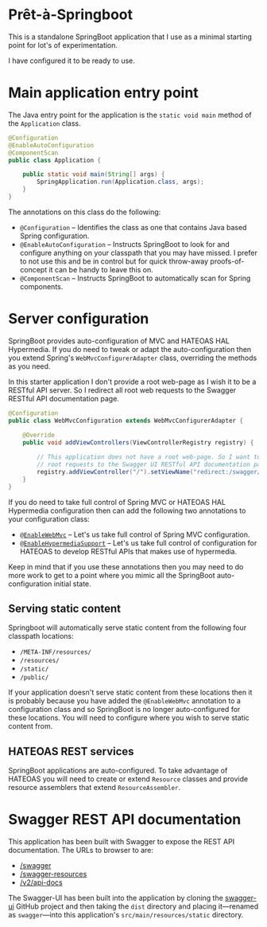 # Prêt-à-Springboot

This is a standalone SpringBoot application that I use as a minimal starting 
 point for lot's of experimentation.

I have configured it to be ready to use.

# Main application entry point

The Java entry point for the application is the `static void main` method of 
 the `Application` class.

~~~Java
@Configuration
@EnableAutoConfiguration
@ComponentScan
public class Application {

    public static void main(String[] args) {
        SpringApplication.run(Application.class, args);
    }
}
~~~

The annotations on this class do the following:

* `@Configuration` – Identifies the class as one that contains Java based Spring configuration.
* `@EnableAutoConfiguration` – Instructs SpringBoot to look for and configure anything on
 your classpath that you may have missed. I prefer to not use this and be in control but for
 quick throw-away proofs-of-concept it can be handy to leave this on.
* `@ComponentScan` – Instructs SpringBoot to automatically scan for Spring components.

# Server configuration

SpringBoot provides auto-configuration of MVC and HATEOAS HAL Hypermedia. 
 If you do need to tweak or adapt the auto-configuration then you extend Spring's
 `WebMvcConfigurerAdapter` class, overriding the methods as you need.

In this starter application I don't provide a root web-page as I wish
 it to be a RESTful API server. So I redirect all root web requests
 to the Swagger RESTful API documentation page.

~~~Java
@Configuration
public class WebMvcConfiguration extends WebMvcConfigurerAdapter {
     
    @Override
    public void addViewControllers(ViewControllerRegistry registry) {

        // This application does not have a root web-page. So I want to redirect
        // root requests to the Swagger UI RESTful API documentation page.
        registry.addViewController("/").setViewName("redirect:/swagger/index.html");
    }
}
~~~

If you do need to take full control of Spring MVC or HATEOAS HAL Hypermedia configuration
 then can add the following two annotations to your configuration class:

* <a href="http://docs.spring.io/spring-boot/docs/current/reference/html/boot-features-developing-web-applications.html#boot-features-spring-mvc-auto-configuration" target="_blank">`@EnableWebMvc`</a> – 
 Let's us take full control of Spring MVC configuration. 
* <a href="http://docs.spring.io/spring-boot/docs/current/reference/html/boot-features-developing-web-applications.html#boot-features-spring-hateoas" target="_blank">`@EnableHypermediaSupport`</a> – 
 Let's us take full control of configuration for HATEOAS
 to develop RESTful APIs that makes use of hypermedia.

Keep in mind that if you use these annotations then you may need to do more work 
 to get to a point where you mimic all the SpringBoot auto-configuration initial state.

## Serving static content

Springboot will automatically serve static content from the following four 
classpath locations:

* `/META-INF/resources/`
* `/resources/`
* `/static/`
* `/public/`

If your application doesn't serve static content from these locations
 then it is probably because you 
 have added the `@EnableWebMvc` annotation to a configuration class and so 
 SpringBoot is no longer auto-configured for these locations. You will need
 to configure where you wish to serve static content from.

## HATEOAS REST services

SpringBoot applications are auto-configured. To take advantage of HATEOAS
you will need to create or extend `Resource` classes and provide resource
assemblers that extend `ResourceAssembler`.


# Swagger REST API documentation

This application has been built with Swagger to expose the REST API documentation. 
The URLs to browser to are:

* <a href="http://localhost:8080/swagger" target="_blank">/swagger</a>
* <a href="http://localhost:8080/swagger-resources" target="_blank">/swagger-resources</a>
* <a href="http://localhost:8080/v2/api-docs" target="_blank">/v2/api-docs</a>

The Swagger-UI has been built into the application by cloning the 
<a href="https://github.com/swagger-api/swagger-ui" target="_blank">swagger-ui</a>
GitHub project and then taking the `dist` directory and placing it—renamed as `swagger`—into 
this application's `src/main/resources/static` directory.
